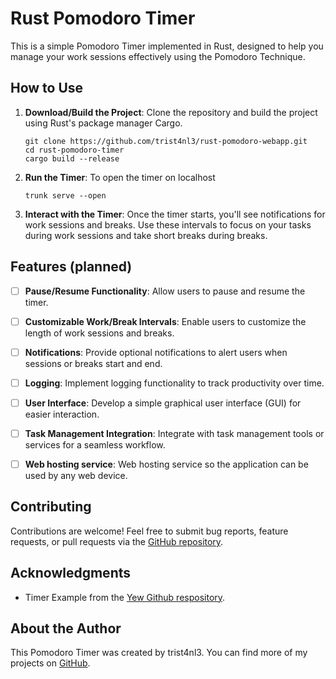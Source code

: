 # Rust Pomodoro Timer

This is a simple Pomodoro Timer implemented in Rust, designed to help you manage your work sessions effectively using the Pomodoro Technique.

## How to Use

1. **Download/Build the Project**: Clone the repository and build the project using Rust's package manager Cargo.

   ```
   git clone https://github.com/trist4nl3/rust-pomodoro-webapp.git
   cd rust-pomodoro-timer
   cargo build --release
   ```

2. **Run the Timer**: To open the timer on localhost

   ```
   trunk serve --open
   ```

3. **Interact with the Timer**: Once the timer starts, you'll see notifications for work sessions and breaks. Use these intervals to focus on your tasks during work sessions and take short breaks during breaks.

## Features (planned)

- [ ] **Pause/Resume Functionality**: Allow users to pause and resume the timer.
- [ ] **Customizable Work/Break Intervals**: Enable users to customize the length of work sessions and breaks.
- [ ] **Notifications**: Provide optional notifications to alert users when sessions or breaks start and end.
- [ ] **Logging**: Implement logging functionality to track productivity over time.
- [ ] **User Interface**: Develop a simple graphical user interface (GUI) for easier interaction.
- [ ] **Task Management Integration**: Integrate with task management tools or services for a seamless workflow.
- [ ] **Web hosting service**: Web hosting service so the application can be used by any web device.


## Contributing

Contributions are welcome! Feel free to submit bug reports, feature requests, or pull requests via the [GitHub repository](https://github.com/trist4nl3/rust-pomodoro-webapp).


## Acknowledgments

- Timer Example from the [Yew Github respository](https://github.com/yewstack/yew/tree/master/examples/timer).

## About the Author

This Pomodoro Timer was created by trist4nl3. You can find more of my projects on [GitHub](https://github.com/trist4nl3).